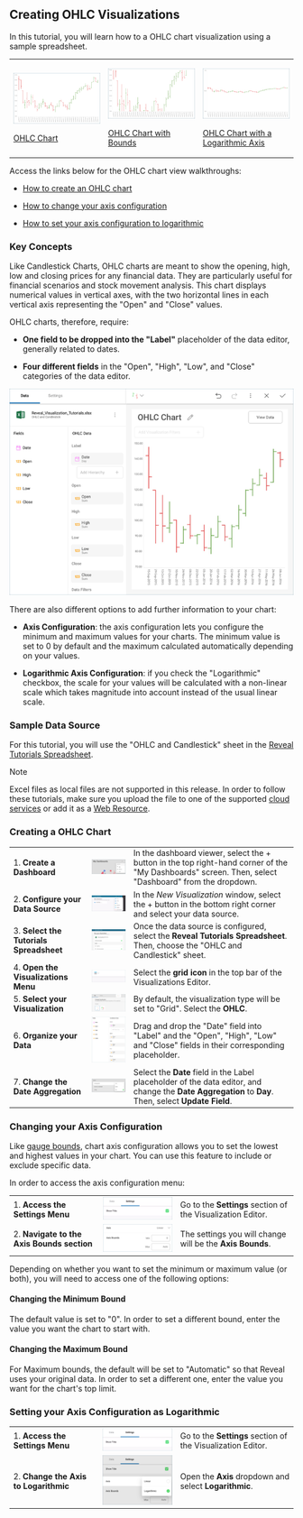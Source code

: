 ## Creating OHLC Visualizations

In this tutorial, you will learn how to a OHLC chart visualization using
a sample spreadsheet.

<table>
<colgroup>
<col style="width: 33%" />
<col style="width: 33%" />
<col style="width: 33%" />
</colgroup>
<tbody>
<tr class="odd">
<td><p><img src="images/OHLCChart_All.png" alt="OHLCChart All" /><br />
</p>
<p><a href="#create-ohlc-chart">OHLC Chart</a><br />
</p></td>
<td><p><img src="images/OHLCChartBounds_All.png" alt="OHLCChartBounds All" /><br />
</p>
<p><a href="#changing-axis-configuration">OHLC Chart with Bounds</a><br />
</p></td>
<td><p><img src="images/OHLCChartLogarithmicAxis_All.png" alt="OHLCChartLogarithmicAxis All" /><br />
</p>
<p><a href="#setting-logarithmic-axis">OHLC Chart with a Logarithmic Axis</a><br />
</p></td>
</tr>
</tbody>
</table>

Access the links below for the OHLC chart view walkthroughs:

  - [How to create an OHLC chart](#creating-ohlc-chart)

  - [How to change your axis configuration](#changing-axis-configuration)

  - [How to set your axis configuration to logarithmic](#setting-logarithmic-axis)

### Key Concepts

Like Candlestick Charts, OHLC charts are meant to show the opening,
high, low and closing prices for any financial data. They are
particularly useful for financial scenarios and stock movement analysis.
This chart displays numerical values in vertical axes, with the two
horizontal lines in each vertical axis representing the "Open" and
"Close" values.

OHLC charts, therefore, require:

  - **One field to be dropped into the "Label"** placeholder of the data
    editor, generally related to dates.

  - **Four different fields** in the "Open", "High", "Low", and "Close"
    categories of the data editor.

![OHLCChartVisualizationSettings\_All](images/OHLCChartVisualizationSettings_All.png)

There are also different options to add further information to your
chart:

  - **Axis Configuration**: the axis configuration lets you configure
    the minimum and maximum values for your charts. The minimum value is
    set to 0 by default and the maximum calculated automatically
    depending on your values.

  - **Logarithmic Axis Configuration**: if you check the "Logarithmic"
    checkbox, the scale for your values will be calculated with a
    non-linear scale which takes magnitude into account instead of the
    usual linear scale.

### Sample Data Source

For this tutorial, you will use the "OHLC and Candlestick" sheet in the
[Reveal Tutorials Spreadsheet](http://download.infragistics.com/reportplus/help/samples/Reveal_Visualization_Tutorials.xlsx).

>[!NOTE]
>Excel files as local files are not supported in this release. In order to follow these tutorials, make sure you upload the file to one of the supported [cloud services](data-sources.md) or add it as a [Web Resource](web-resource.md).

<a name='create-ohlc-chart'></a>
### Creating a OHLC Chart

|                                          |                                                                                                                          |                                                                                                                                                       |
| ---------------------------------------- | ------------------------------------------------------------------------------------------------------------------------ | ----------------------------------------------------------------------------------------------------------------------------------------------------- |
| 1\. **Create a Dashboard**               | ![Tutorials-Create-New-Dashboard](images/Tutorials-Create-New-Dashboard.png)                                             | In the dashboard viewer, select the + button in the top right-hand corner of the "My Dashboards" screen. Then, select "Dashboard" from the dropdown.  |
| 2\. **Configure your Data Source**       | ![Tutorials-Select-Data-Source](images/Tutorials-Select-Data-Source.png)                                                 | In the *New Visualization* window, select the + button in the bottom right corner and select your data source.                                        |
| 3\. **Select the Tutorials Spreadsheet** | ![Tutorials-Select-OHLC-Candlestick-Charts-Spreadsheet](images/Tutorials-Select-OHLC-Candlestick-Charts-Spreadsheet.png) | Once the data source is configured, select the **Reveal Tutorials Spreadsheet**. Then, choose the "OHLC and Candlestick" sheet.                       |
| 4\. **Open the Visualizations Menu**     | ![Tutorials-Select-Change-Visualization](images/Tutorials-Select-Change-Visualization.png)                               | Select the **grid icon** in the top bar of the Visualizations Editor.                                                                                 |
| 5\. **Select your Visualization**        | ![Tutorials-Charts-Select-OHLC-Chart](images/Tutorials-Charts-Select-OHLC-Chart.png)                                     | By default, the visualization type will be set to "Grid". Select the **OHLC**.                                                                        |
| 6\. **Organize your Data**               | ![Tutorials-TextView-Organizing-Data](images/Tutorials-CandlestickChart-Organizing-Data.png)                             | Drag and drop the "Date" field into "Label" and the "Open", "High", "Low" and "Close" fields in their corresponding placeholder.                      |
| 7\. **Change the Date Aggregation**      | ![Tutorials-CandlestickChart-Changing-Aggregation](images/Tutorials-CandlestickChart-Changing-Aggregation.png)           | Select the **Date** field in the Label placeholder of the data editor, and change the **Date Aggregation** to **Day**. Then, select **Update Field**. |

<a name='changing-axis-configuration'></a>
### Changing your Axis Configuration

Like [gauge bounds](tutorial-gauge-views.html#adding-bounds-gauge), chart axis
configuration allows you to set the lowest and highest values in your
chart. You can use this feature to include or exclude specific data.

In order to access the axis configuration menu:

|                                             |                                                                                      |                                                             |
| ------------------------------------------- | ------------------------------------------------------------------------------------ | ----------------------------------------------------------- |
| 1\. **Access the Settings Menu**            | ![Tutorials-Navigate-Settings](images/Tutorials-Navigate-Settings.png)               | Go to the **Settings** section of the Visualization Editor. |
| 2\. **Navigate to the Axis Bounds section** | ![Tutorial-Access-Axis-Configuration](images/Tutorial-Access-Axis-Configuration.png) | The settings you will change will be the **Axis Bounds**.   |

Depending on whether you want to set the minimum or maximum value (or
both), you will need to access one of the following options:

#### Changing the Minimum Bound

The default value is set to "0". In order to set a different bound,
enter the value you want the chart to start with.

#### Changing the Maximum Bound

For Maximum bounds, the default will be set to "Automatic" so that
Reveal uses your original data. In order to set a different one, enter
the value you want for the chart's top limit.

<a name='setting-logarithmic-axis'></a>
### Setting your Axis Configuration as Logarithmic

|                                        |                                                                                                       |                                                             |
| -------------------------------------- | ----------------------------------------------------------------------------------------------------- | ----------------------------------------------------------- |
| 1\. **Access the Settings Menu**       | ![Tutorials-Navigate-Settings](images/Tutorials-Navigate-Settings.png)                                | Go to the **Settings** section of the Visualization Editor. |
| 2\. **Change the Axis to Logarithmic** | ![Tutorial-Access-OHLC-Axis-Configuration](images/Tutorial-Access-Candlestick-Axis-Configuration.png) | Open the **Axis** dropdown and select **Logarithmic**.      |
